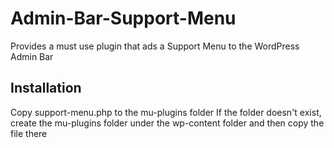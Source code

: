 # Admin-Bar-Support-Menu
Provides a must use plugin that ads a Support Menu to the WordPress Admin Bar

Installation
--------------
Copy support-menu.php to the mu-plugins folder
If the folder doesn't exist, create the mu-plugins folder under the wp-content folder and then copy the file there
